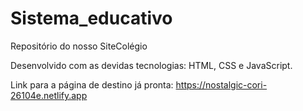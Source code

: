 # Sistema_educativo

Repositório do nosso SiteColégio

Desenvolvido com as devidas tecnologias: HTML, CSS e JavaScript.

Link para a página de destino já pronta:
https://nostalgic-cori-26104e.netlify.app

